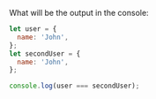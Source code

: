 What will be the output in the console:

```js
let user = {
  name: 'John',
};
let secondUser = {
  name: 'John',
};

console.log(user === secondUser);
```
